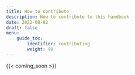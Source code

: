 ```yaml
---
title: How to contribute
description: How to contribute to this handbook
date: 2022-08-02
draft: false
menu:
    guide_toc:
        identifier: contributing
        weight: 90
---
```


{{< coming_soon >}}
